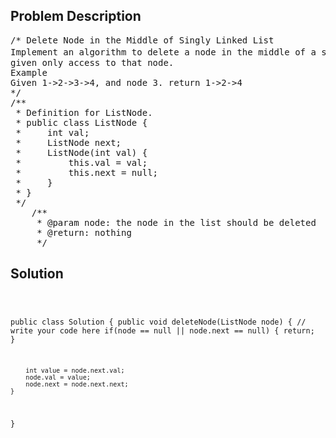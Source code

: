 <!--
<style>
  body { font-family: Arial, sans-serif; }
  .container { max-width: 744px; margin: 0 auto; padding: 10px; }
  .comment-block { background-color: #f9f9f9; padding: 10px; border-left: 5px solid #ccc; max-width: 100%; margin: 20px auto; overflow-wrap: break-word; white-space: pre-wrap; }
  .code-block { background-color: #f4f4f4; padding: 10px; border: 1px solid #ddd; max-width: 100%; margin: 20px auto; overflow-wrap: break-word; white-space: pre-wrap; }
</style>
-->

<div class='container'>
<h2>Problem Description</h2>
<div class='comment-block'>
<pre>
/* Delete Node in the Middle of Singly Linked List
Implement an algorithm to delete a node in the middle of a singly linked list, //注意是middle
given only access to that node.
Example
Given 1->2->3->4, and node 3. return 1->2->4
*/
/**
 * Definition for ListNode.
 * public class ListNode {
 *     int val;
 *     ListNode next;
 *     ListNode(int val) {
 *         this.val = val;
 *         this.next = null;
 *     }
 * }
 */ 
    /**
     * @param node: the node in the list should be deleted
     * @return: nothing
     */
</pre>
</div>

<h2>Solution</h2>
<div class='code-block'>
<pre><code class='language-java'>

public class Solution {
    public void deleteNode(ListNode node) {
        // write your code here
        if(node == null || node.next == null) {
            return;
        }
        
        int value = node.next.val;
        node.val = value;
        node.next = node.next.next;
    }
}</code></pre>
</div>
</div>
